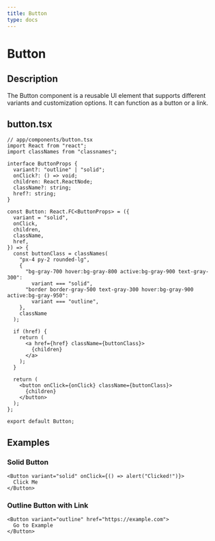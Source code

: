 ```yaml
---
title: Button
type: docs
---
```


# Button

## Description

The Button component is a reusable UI element that supports different variants and customization options. It can function as a button or a link.

## button.tsx

```tsx
// app/components/button.tsx
import React from "react";
import classNames from "classnames";

interface ButtonProps {
  variant?: "outline" | "solid";
  onClick?: () => void;
  children: React.ReactNode;
  className?: string;
  href?: string;
}

const Button: React.FC<ButtonProps> = ({
  variant = "solid",
  onClick,
  children,
  className,
  href,
}) => {
  const buttonClass = classNames(
    "px-4 py-2 rounded-lg",
    {
      "bg-gray-700 hover:bg-gray-800 active:bg-gray-900 text-gray-300":
        variant === "solid",
      "border border-gray-500 text-gray-300 hover:bg-gray-900 active:bg-gray-950":
        variant === "outline",
    },
    className
  );

  if (href) {
    return (
      <a href={href} className={buttonClass}>
        {children}
      </a>
    );
  }

  return (
    <button onClick={onClick} className={buttonClass}>
      {children}
    </button>
  );
};

export default Button;
```

## Examples

### Solid Button

```tsx
<Button variant="solid" onClick={() => alert("Clicked!")}>
  Click Me
</Button>
```

### Outline Button with Link

```tsx
<Button variant="outline" href="https://example.com">
  Go to Example
</Button>
```
